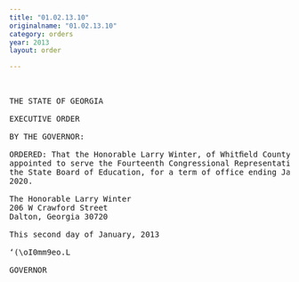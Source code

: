 ```yaml
---
title: "01.02.13.10"
originalname: "01.02.13.10"
category: orders
year: 2013
layout: order

---
```

<pre>
 

THE STATE OF GEORGIA

EXECUTIVE ORDER

BY THE GOVERNOR:

ORDERED: That the Honorable Larry Winter, of Whitﬁeld County, Georgia, is
appointed to serve the Fourteenth Congressional Representative on
the State Board of Education, for a term of office ending January 1,
2020.

The Honorable Larry Winter
206 W Crawford Street
Dalton, Georgia 30720

This second day of January, 2013

‘(\oI0mm9eo.L

GOVERNOR

</pre>
